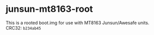 # junsun-mt8163-root
This is a rooted boot.img for use with MT8163 Junsun/Awesafe units.
CRC32: `b234ab45`
